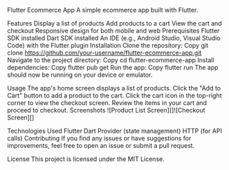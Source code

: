 Flutter Ecommerce App
A simple ecommerce app built with Flutter.

Features
Display a list of products
Add products to a cart
View the cart and checkout
Responsive design for both mobile and web
Prerequisites
Flutter SDK installed
Dart SDK installed
An IDE (e.g., Android Studio, Visual Studio Code) with the Flutter plugin
Installation
Clone the repository:
Copy
git clone https://github.com/your-username/flutter-ecommerce-app.git
Navigate to the project directory:
Copy
cd flutter-ecommerce-app
Install dependencies:
Copy
flutter pub get
Run the app:
Copy
flutter run
The app should now be running on your device or emulator.

Usage
The app's home screen displays a list of products.
Click the "Add to Cart" button to add a product to the cart.
Click the cart icon in the top-right corner to view the checkout screen.
Review the items in your cart and proceed to checkout.
Screenshots
![Product List Screen][]![Checkout Screen][]

Technologies Used
Flutter
Dart
Provider (state management)
HTTP (for API calls)
Contributing
If you find any issues or have suggestions for improvements, feel free to open an issue or submit a pull request.

License
This project is licensed under the MIT License.